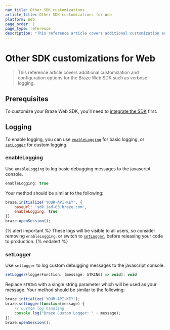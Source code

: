 ```yaml
---
nav_title: Other SDK customizations
article_title: Other SDK customizations for Web
platform: Web
page_order: 1
page_type: reference
description: "This reference article covers additional customization and configuration options for the Braze Web SDK such as logging."
---
```


# Other SDK customizations for Web

> This reference article covers additional customization and configuration options for the Braze Web SDK such as verbose logging.

## Prerequisites

To customize your Braze Web SDK, you'll need to [integrate the SDK]({{site.baseurl}}/developer_guide/platform_integration_guides/web/initial_sdk_setup/web_sdk_integration/) first.

## Logging

To enable logging, you can use [`enableLogging`](#enablelogging) for basic logging, or [`setLogger`](#setlogger) for custom logging.

### enableLogging

Use `enableLogging` to log basic debugging messages to the javascript console.

```javascript
enableLogging: true
```

Your method should be similar to the following:

```javascript
braze.initialize('YOUR-API-KEY', {
    baseUrl: 'sdk.iad-03.braze.com',
    enableLogging: true
});
braze.openSession();
```

{% alert important %}
These logs will be visible to all users, so consider removing `enableLogging`, or switch to [`setLogger`](#setlogger), before releasing your code to production.
{% endalert %}

### setLogger

Use `setLogger` to log custom debugging messages to the javascript console.

```javascript
setLogger(loggerFunction: (message: STRING) => void): void
```

Replace `STRING` with a single string parameter which will be used as your message. Your method should be similar to the following:

```javascript
braze.initialize('YOUR-API-KEY');
braze.setLogger(function(message) {
    // Custom log handling
    console.log("Braze Custom Logger: " + message);
});
braze.openSession();
```
